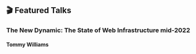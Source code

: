 ## 🎬 Featured Talks

### The New Dynamic: The State of Web Infrastructure mid-2022

#### Tommy Williams
